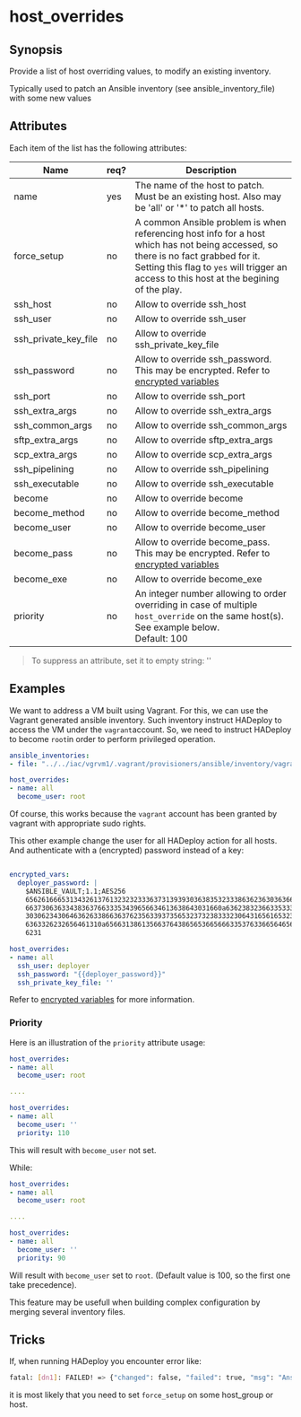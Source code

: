# host_overrides

## Synopsis

Provide a list of host overriding values, to modify an existing inventory.

Typically used to patch an Ansible inventory (see ansible_inventory_file) with some new values

## Attributes

Each item of the list has the following attributes:


Name|req?|Description
---|---|---
name|yes|The name of the host to patch. Must be an existing host. Also may be 'all' or '*' to patch all hosts.
force_setup|no|A common Ansible problem is when referencing host info for a host which has not being accessed, so there is no fact grabbed for it.<br>Setting this flag to `yes` will trigger an access to this host at the begining of the play.
ssh_host|no|Allow to override ssh_host
ssh_user|no|Allow to override ssh_user
ssh_private_key_file|no|Allow to override ssh_private_key_file
ssh_password|no|Allow to override ssh_password. This may be encrypted. Refer to [encrypted variables](../core/encrypted_vars)
ssh_port|no|Allow to override ssh_port
ssh_extra_args|no|Allow to override ssh_extra_args
ssh_common_args|no|Allow to override ssh_common_args
sftp_extra_args|no|Allow to override sftp_extra_args
scp_extra_args|no|Allow to override scp_extra_args
ssh_pipelining|no|Allow to override ssh_pipelining
ssh_executable|no|Allow to override ssh_executable
become|no|Allow to override become
become_method|no|Allow to override become_method
become_user|no|Allow to override become_user
become_pass|no|Allow to override become_pass. This may be encrypted. Refer to [encrypted variables](../core/encrypted_vars)
become_exe|no|Allow to override become_exe
priority|no|An integer number allowing to order overriding in case of multiple `host_override` on the same host(s). See example below.<br>Default: 100



> To suppress an attribute, set it to empty string: ''

## Examples

We want to address a VM built using Vagrant. For this, we can use the Vagrant generated ansible inventory. Such inventory instruct HADeploy to access the VM under the `vagrant`account. 
So, we need to instruct HADeploy to become `root`in order to perform privileged operation. 

```yaml
ansible_inventories: 
- file: "../../iac/vgrvm1/.vagrant/provisioners/ansible/inventory/vagrant_ansible_inventory"

host_overrides:
- name: all
  become_user: root
```
Of course, this works because the `vagrant` account has been granted by vagrant with appropriate sudo rights. 

This other example change the user for all HADeploy action for all hosts. And authenticate with a (encrypted) password instead of a key:

```yaml

encrypted_vars:
  deployer_password: |
    $ANSIBLE_VAULT;1.1;AES256
    65626166653134326137613232323336373139393036383532333863623630363662303531306539
    6637306363343836376633353439656634613638643031660a636238323663353337313333663438
    30306234306463626338663637623563393735653237323833323064316561653237393538303762
    6363326232656461310a656631386135663764386565366566633537633665646562626236393462
    6231

host_overrides:
- name: all
  ssh_user: deployer      
  ssh_password: "{{deployer_password}}"
  ssh_private_key_file: ''
```
Refer to [encrypted variables](../core/encrypted_vars) for more information.

### Priority

Here is an illustration of the `priority` attribute usage: 

```yaml
host_overrides:
- name: all
  become_user: root

....  

host_overrides:
- name: all
  become_user: ''
  priority: 110
```
This will result with `become_user` not set. 

While:

```yaml
host_overrides:
- name: all
  become_user: root

....  

host_overrides:
- name: all
  become_user: ''
  priority: 90
```
Will result with `become_user` set to `root`. (Default value is 100, so the first one take precedence).

This feature may be usefull when building complex configuration by merging several inventory files.

## Tricks

If, when running HADeploy you encounter error like:

```bash
fatal: [dn1]: FAILED! => {"changed": false, "failed": true, "msg": "AnsibleUndefinedVariable: 'dict object' has no attribute 'ansible_fqdn'"}
```

it is most likely that you need to set `force_setup` on some host_group or host.  

